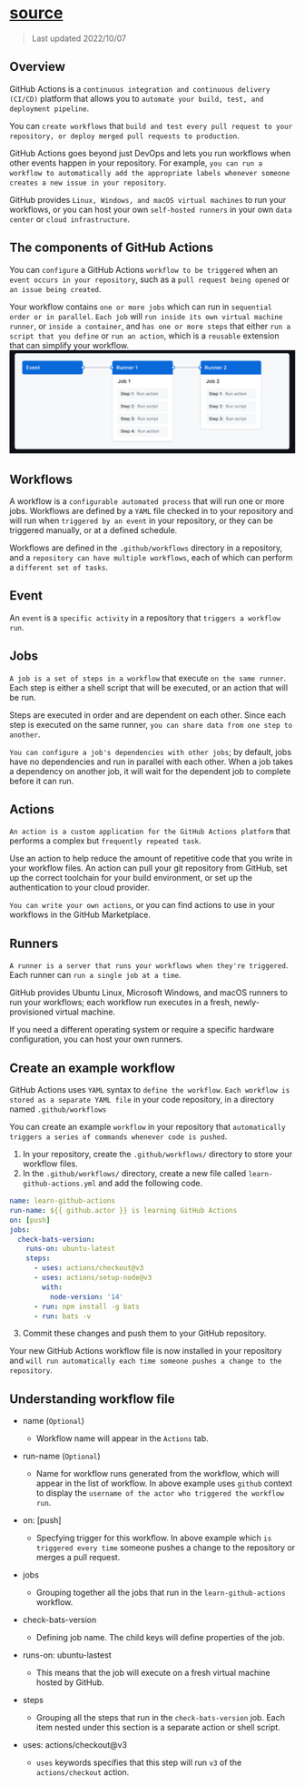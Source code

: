 # [source](https://docs.github.com/en/actions/learn-github-actions/understanding-github-actions)

> Last updated 2022/10/07

## Overview

GitHub Actions is a `continuous integration and continuous delivery (CI/CD)` platform that allows you to `automate your build, test, and deployment pipeline`.

You can `create workflows` that `build and test every pull request to your repository, or deploy merged pull requests to production`.

GitHub Actions goes beyond just DevOps and lets you run workflows when other events happen in your repository. For example, `you can run a workflow to automatically add the appropriate labels whenever someone creates a new issue in your repository`.

GitHub provides `Linux, Windows, and macOS virtual machines` to run your workflows, or you can host your own `self-hosted runners` in your own `data center` or `cloud infrastructure`.

## The components of GitHub Actions

You can `configure` a GitHub Actions `workflow to be triggered` when an `event occurs in your repository`, such as a `pull request being opened` or `an issue being created`.

Your workflow contains `one or more jobs` which can run in `sequential order or in parallel`. `Each job` will `run inside its own virtual machine runner`, or `inside a container`, and `has one or more steps` that either `run a script that you define` or `run an action`, which is a `reusable` extension that can simplify your workflow.
![component of github action](component_of_github_action.drawio.svg)

## Workflows

A workflow is a `configurable automated process` that will run one or more jobs. Workflows are defined by a `YAML` file checked in to your repository and will run when `triggered by an event` in your repository, or they can be triggered manually, or at a defined schedule.

Workflows are defined in the `.github/workflows` directory in a repository, and a `repository can have multiple workflows`, each of which can perform a `different set of tasks`.

## Event

An `event` is a `specific activity` in a repository that `triggers a workflow run`.

## Jobs

`A job is a set of steps in a workflow` that execute `on the same runner`. Each step is either a shell script that will be executed, or an action that will be run.

Steps are executed in order and are dependent on each other. Since each step is executed on the same runner, `you can share data from one step to another`.

`You can configure a job's dependencies with other jobs`; by default, jobs have no dependencies and run in parallel with each other. When a job takes a dependency on another job, it will wait for the dependent job to complete before it can run.

## Actions

`An action is a custom application for the GitHub Actions platform` that performs a complex but `frequently repeated task`.

Use an action to help reduce the amount of repetitive code that you write in your workflow files. An action can pull your git repository from GitHub, set up the correct toolchain for your build environment, or set up the authentication to your cloud provider.

`You can write your own actions`, or you can find actions to use in your workflows in the GitHub Marketplace.

## Runners

`A runner is a server that runs your workflows when they're triggered`. Each runner can `run a single job at a time`.

GitHub provides Ubuntu Linux, Microsoft Windows, and macOS runners to run your workflows; each workflow run executes in a fresh, newly-provisioned virtual machine.

If you need a different operating system or require a specific hardware configuration, you can host your own runners.

## Create an example workflow

GitHub Actions uses `YAML` syntax to `define the workflow`. `Each workflow is stored as a separate YAML file` in your code repository, in a directory named `.github/workflows`

You can create an example `workflow` in your repository that `automatically triggers a series of commands whenever code is pushed`.

1. In your repository, create the `.github/workflows/` directory to store your workflow files.
2. In the `.github/workflows/` directory, create a new file called `learn-github-actions.yml` and add the following code.

```yaml
name: learn-github-actions
run-name: ${{ github.actor }} is learning GitHub Actions
on: [push]
jobs:
  check-bats-version:
    runs-on: ubuntu-latest
    steps:
      - uses: actions/checkout@v3
      - uses: actions/setup-node@v3
        with:
          node-version: '14'
      - run: npm install -g bats
      - run: bats -v
```

3. Commit these changes and push them to your GitHub repository.

Your new GitHub Actions workflow file is now installed in your repository and `will run automatically each time someone pushes a change to the repository`.

## Understanding workflow file

- name (`Optional`)
  - Workflow name will appear in the `Actions` tab.

- run-name (`Optional`)
    - Name for workflow runs generated from the workflow, which will appear in the list of workflow. In above example uses `github` context to display the `username of the actor who triggered the workflow run`.

- on: [push]
    - Specfying trigger for this workflow. In above example which `is triggered every time` someone pushes a change to the repository or merges a pull request.

- jobs
  - Grouping together all the jobs that run in the `learn-github-actions` workflow.

- check-bats-version
    - Defining job name. The child keys will define properties of the job.

- runs-on: ubuntu-lastest
    - This means that the job will execute on a fresh virtual machine hosted by GitHub.

- steps
    - Grouping all the steps that run in the `check-bats-version` job. Each item nested under this section is a separate action or shell script.

- uses: actions/checkout@v3
    - `uses` keywords specifies that this step will run `v3` of the `actions/checkout` action.
